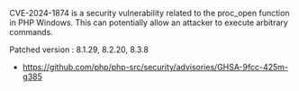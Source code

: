 CVE-2024-1874 is a security vulnerability related to the proc_open function in PHP Windows. This can potentially allow an attacker to execute arbitrary commands.

Patched version : 8.1.29, 8.2.20, 8.3.8

- https://github.com/php/php-src/security/advisories/GHSA-9fcc-425m-g385
